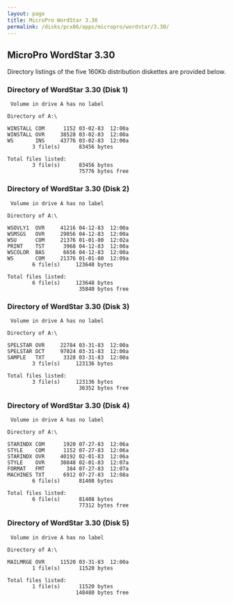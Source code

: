```yaml
---
layout: page
title: MicroPro WordStar 3.30
permalink: /disks/pcx86/apps/micropro/wordstar/3.30/
---
```


MicroPro WordStar 3.30
---

Directory listings of the five 160Kb distribution diskettes are provided below.

### Directory of WordStar 3.30 (Disk 1)

	 Volume in drive A has no label

	Directory of A:\

	WINSTALL COM      1152 03-02-83  12:00a
	WINSTALL OVR     38528 03-02-83  12:00a
	WS       INS     43776 03-02-83  12:00a
	        3 file(s)      83456 bytes

	Total files listed:
	        3 file(s)      83456 bytes
	                       75776 bytes free

### Directory of WordStar 3.30 (Disk 2)

	 Volume in drive A has no label

	Directory of A:\

	WSOVLY1  OVR     41216 04-12-83  12:00a
	WSMSGS   OVR     29056 04-12-83  12:00a
	WSU      COM     21376 01-01-80  12:02a
	PRINT    TST      3968 04-12-83  12:00a
	WSCOLOR  BAS      6656 04-12-83  12:00a
	WS       COM     21376 01-01-80  12:09a
	        6 file(s)     123648 bytes

	Total files listed:
	        6 file(s)     123648 bytes
	                       35840 bytes free

### Directory of WordStar 3.30 (Disk 3)

	 Volume in drive A has no label

	Directory of A:\

	SPELSTAR OVR     22784 03-31-83  12:00a
	SPELSTAR DCT     97024 03-31-83  12:00a
	SAMPLE   TXT      3328 03-31-83  12:00a
	        3 file(s)     123136 bytes

	Total files listed:
	        3 file(s)     123136 bytes
	                       36352 bytes free

### Directory of WordStar 3.30 (Disk 4)

	 Volume in drive A has no label

	Directory of A:\

	STARINDX COM      1920 07-27-83  12:06a
	STYLE    COM      1152 07-27-83  12:06a
	STARINDX OVR     40192 02-01-83  12:06a
	STYLE    OVR     30848 02-01-83  12:07a
	FORMAT   FMT       384 07-27-83  12:07a
	MACHINES TXT      6912 07-27-83  12:08a
	        6 file(s)      81408 bytes

	Total files listed:
	        6 file(s)      81408 bytes
	                       77312 bytes free

### Directory of WordStar 3.30 (Disk 5)

	 Volume in drive A has no label

	Directory of A:\

	MAILMRGE OVR     11520 03-31-83  12:00a
	        1 file(s)      11520 bytes

	Total files listed:
	        1 file(s)      11520 bytes
	                      148480 bytes free

